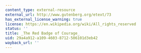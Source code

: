 ```yaml
---
content_type: external-resource
external_url: http://www.gutenberg.org/etext/73
has_external_license_warning: true
license: https://en.wikipedia.org/wiki/All_rights_reserved
status: ''
title: _The Red Badge of Courage_
uid: 29a4a912-a109-4603-8712-506101d3eb42
wayback_url: ''
---
```

